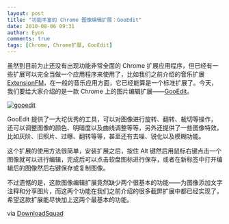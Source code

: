 ```yaml
---
layout: post
title: "功能丰富的 Chrome 图像编辑扩展：GooEdit"
date: 2010-08-06 09:31
author: Eyon
comments: true
tags: [Chrome, Chrome扩展, GooEdit]
---
```

虽然到目前为止还没有出现功能非常全面的 Chrome 扩展应用程序，但已经有一些扩展可以完全当做一个应用程序来使用了，比如我们之前介绍的音乐扩展 [ExtensionFM](http://www.chromi.org/archives/tag/extensionfm)，在一般的音乐应用方面，它已经能算是一个标准扩展了。今天，我们要给大家介绍的是一款 Chrome 上的图片编辑扩展——[GooEdit](https://chrome.google.com/extensions/detail/mldnfiglpcfdfnaephjhpgocgnmgjkhp?hl=en-US)。

<a href="http://img.chromi.org/2010/08/gooedit.jpg">![](http://img.chromi.org/2010/08/gooedit.jpg "gooedit")</a>

GooEdit 提供了一大坨优秀的工具，可以对图像进行旋转、翻转、裁切等操作，还可以调整图像的颜色、明暗度以及曲线调整等等，另外还提供了一些图像特效，比如灰阶、旧照片、过曝、翻转等等，甚至还有去噪、锐化以及模糊功能。

这个扩展的使用方法很简单，安装扩展之后，按住 Alt 键然后用鼠标右键点击一个图像就可以进行编辑，完成后可以点击软盘图标进行保存，或者在新标签中打开编辑后的图像然后右键保存或复制图像。

不过遗憾的是，这款图像编辑扩展竟然缺少两个很基本的功能——为图像添加文字注释和分享图片，而这两个功能在我们之前介绍的很多截屏扩展中都已经实现了，希望这款扩展能尽快加上这两个最基本的功能。

via [DownloadSquad](http://www.downloadsquad.com/2010/08/05/gooedit-adds-a-basic-image-editor-to-google-chrome/)

